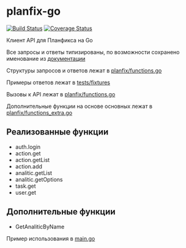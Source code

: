 # planfix-go
[![Build Status](https://travis-ci.org/popstas/planfix-go.svg?branch=master)](https://travis-ci.org/popstas/planfix-go)
[![Coverage Status](https://coveralls.io/repos/github/popstas/planfix-go/badge.svg?branch=master)](https://coveralls.io/github/popstas/planfix-go?branch=master)

Клиент API для Планфикса на Go

Все запросы и ответы типизированы, по возможности сохранено именование из [документации](https://planfix.ru/docs/Список_функций)

Структуры запросов и ответов лежат в [planfix/functions.go](planfix/functions.go)

Примеры ответов лежат в [tests/fixtures](tests/fixtures)

Вызовы к API лежат в [planfix/functions.go](planfix/functions.go)

Дополнительные функции на основе основных лежат в [planfix/functions_extra.go](planfix/functions_extra.go)

## Реализованные функции
- auth.login
- action.get
- action.getList
- action.add
- analitic.getList
- analitic.getOptions
- task.get
- user.get

## Дополнительные функции
- GetAnaliticByName

Пример использования в [main.go](main.go)
